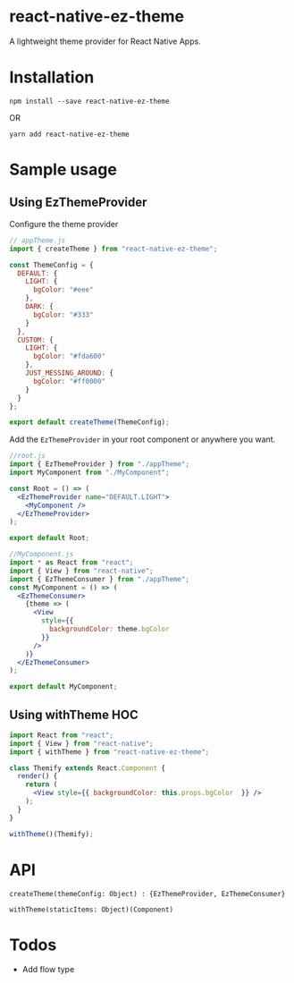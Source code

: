 # react-native-ez-theme

A lightweight theme provider for React Native Apps.

# Installation

`npm install --save react-native-ez-theme`

OR

`yarn add react-native-ez-theme`

# Sample usage

## Using EzThemeProvider

Configure the theme provider

```jsx
// appTheme.js
import { createTheme } from "react-native-ez-theme";

const ThemeConfig = {
  DEFAULT: {
    LIGHT: {
      bgColor: "#eee"
    },
    DARK: {
      bgColor: "#333"
    }
  },
  CUSTOM: {
    LIGHT: {
      bgColor: "#fda600"
    },
    JUST_MESSING_AROUND: {
      bgColor: "#ff0000"
    }
  }
};

export default createTheme(ThemeConfig);
```

Add the `EzThemeProvider` in your root component or anywhere you want.

```jsx
//root.js
import { EzThemeProvider } from "./appTheme";
import MyComponent from "./MyComponent";

const Root = () => (
  <EzThemeProvider name="DEFAULT.LIGHT">
    <MyComponent />
  </EzThemeProvider>
);

export default Root;
```

```jsx
//MyComponent.js
import * as React from "react";
import { View } from "react-native";
import { EzThemeConsumer } from "./appTheme";
const MyComponent = () => (
  <EzThemeConsumer>
    {theme => (
      <View
        style={{
          backgroundColor: theme.bgColor
        }}
      />
    )}
  </EzThemeConsumer>
);

export default MyComponent;
```
## Using withTheme HOC

``` jsx
import React from "react";
import { View } from "react-native";
import { withTheme } from "react-native-ez-theme";

class Themify extends React.Component {
  render() {
    return (
      <View style={{ backgroundColor: this.props.bgColor  }} />
    );
  }
}

withTheme()(Themify);
```


# API

`createTheme(themeConfig: Object) : {EzThemeProvider, EzThemeConsumer}`

`withTheme(staticItems: Object)(Component)`

# Todos

- Add flow type
